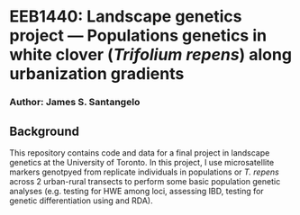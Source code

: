 # EEB1440: Landscape genetics project — Populations genetics in white clover (_Trifolium repens_) along urbanization gradients
### Author: James S. Santangelo

## Background

This repository contains code and data for a final project in landscape genetics at the University of Toronto. In this project, I use microsatellite markers genotpyed from replicate individuals in populations or _T. repens_ across 2 urban-rural transects to perform some basic population genetic analyses (e.g. testing for HWE among loci, assessing IBD, testing for genetic differentiation using and RDA).

